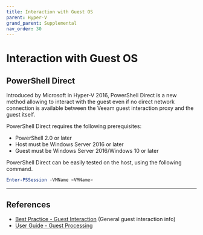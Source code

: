 ```yaml
---
title: Interaction with Guest OS
parent: Hyper-V
grand_parent: Supplemental
nav_order: 30
---
```


# Interaction with Guest OS

## PowerShell Direct
Introduced by Microsoft in Hyper-V 2016, PowerShell Direct is a new method allowing to interact with the guest even if no direct network connection is available between the Veeam guest interaction proxy and the guest itself.

PowerShell Direct requires the following prerequisites:
- PowerShell 2.0 or later
- Host must be Windows Server 2016 or later
- Guest must be Windows Server 2016/Windows 10 or later

PowerShell Direct can be easily tested on the host, using the following command.

```PowerShell
Enter-PSSession -VMName <VMName>
```

---

## References
- [Best Practice - Guest Interaction](../guestinteraction.md) (General guest interaction info)
- [User Guide - Guest Processing](https://helpcenter.veeam.com/docs/backup/hyperv/guest_processing.html)

